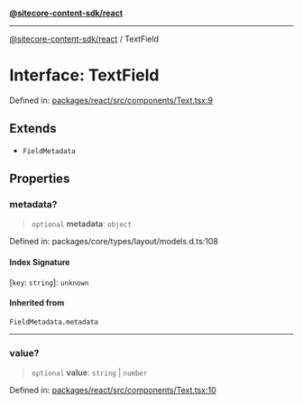 [**@sitecore-content-sdk/react**](../README.md)

***

[@sitecore-content-sdk/react](../README.md) / TextField

# Interface: TextField

Defined in: [packages/react/src/components/Text.tsx:9](https://github.com/Sitecore/content-sdk/blob/49730513e5708f82afd41a071847a7598aa586bb/packages/react/src/components/Text.tsx#L9)

## Extends

- `FieldMetadata`

## Properties

### metadata?

> `optional` **metadata**: `object`

Defined in: packages/core/types/layout/models.d.ts:108

#### Index Signature

\[`key`: `string`\]: `unknown`

#### Inherited from

`FieldMetadata.metadata`

***

### value?

> `optional` **value**: `string` \| `number`

Defined in: [packages/react/src/components/Text.tsx:10](https://github.com/Sitecore/content-sdk/blob/49730513e5708f82afd41a071847a7598aa586bb/packages/react/src/components/Text.tsx#L10)
